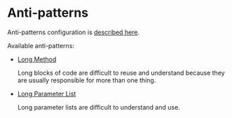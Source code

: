 # Anti-patterns

Anti-patterns configuration is [described here](./getting-started/configuration#configuring-an-anti-pattern-entry).

Available anti-patterns:

- [Long Method](./long-method.md)

    Long blocks of code are difficult to reuse and understand because they are usually responsible for more than one thing.

- [Long Parameter List](./long-parameter-list.md)

    Long parameter lists are difficult to understand and use.
